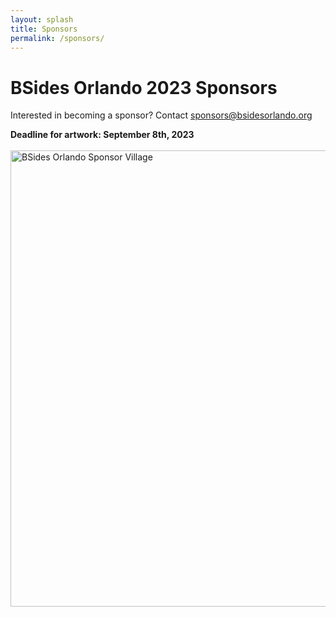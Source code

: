 ```yaml
---
layout: splash
title: Sponsors
permalink: /sponsors/
---
```

# BSides Orlando 2023 Sponsors
Interested in becoming a sponsor? Contact sponsors@bsidesorlando.org

<b>Deadline for artwork: September 8th, 2023</b>
<br>
<br>
<img src="/assets/images/sponsor2.png" alt="BSides Orlando Sponsor Village" width="730">
